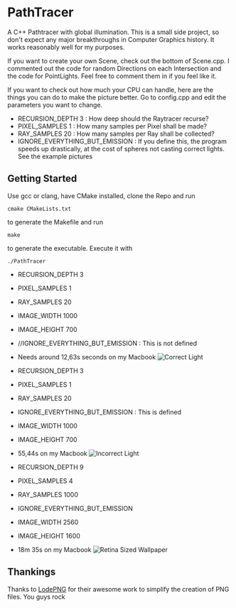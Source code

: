 # PathTracer
A C++ Pathtracer with global illumination.
This is a small side project, so don't expect any major breakthroughs in Computer Graphics history.
It works reasonably well for my purposes.

If you want to create your own Scene, check out the bottom of Scene.cpp.
I commented out the code for random Directions on each Intersection and the code for PointLights. Feel free to comment them in if you
feel like it.

If you want to check out how much your CPU can handle, here are the things you can do to make the picture better.
Go to config.cpp and edit the parameters you want to change.

- RECURSION_DEPTH 3 : How deep should the Raytracer recurse?
- PIXEL_SAMPLES 1 : How many samples per Pixel shall be made?
- RAY_SAMPLES 20 : How many samples per Ray shall be collected?
- IGNORE_EVERYTHING_BUT_EMISSION : If you define this, the program speeds up drastically, at the cost of spheres not casting correct lights. See the example pictures

## Getting Started

Use gcc or clang, have CMake installed, clone the Repo and run
```
cmake CMakeLists.txt
```
to generate the Makefile and run 
```
make
```
to generate the executable.
Execute it with 
```
./PathTracer
```

- RECURSION_DEPTH 3 
- PIXEL_SAMPLES 1 
- RAY_SAMPLES 20 
- IMAGE_WIDTH 1000
- IMAGE_HEIGHT 700
- //IGNORE_EVERYTHING_BUT_EMISSION : This is not defined
- Needs around 12,63s seconds on my Macbook
![Correct Light](https://github.com/TheSovietStorm/PathTracer/blob/master/SLOW.png)

- RECURSION_DEPTH 3 
- PIXEL_SAMPLES 1 
- RAY_SAMPLES 20
- IGNORE_EVERYTHING_BUT_EMISSION : This is defined
- IMAGE_WIDTH 1000
- IMAGE_HEIGHT 700
- 55,44s on my Macbook
![Incorrect Light](https://github.com/TheSovietStorm/PathTracer/blob/master/FAST.png)

- RECURSION_DEPTH 9
- PIXEL_SAMPLES 4
- RAY_SAMPLES 1000
- IGNORE_EVERYTHING_BUT_EMISSION
- IMAGE_WIDTH 2560
- IMAGE_HEIGHT 1600
- 18m 35s on my Macbook
![Retina Sized Wallpaper](https://github.com/TheSovietStorm/PathTracer/blob/master/Wallpaper.png)

## Thankings
Thanks to [LodePNG](http://lodev.org/lodepng/) for their awesome work to simplify the creation of PNG files. 
You guys rock
